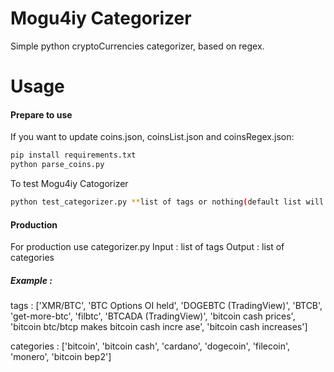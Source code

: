 # Mogu4iy Categorizer

Simple python cryptoCurrencies categorizer, based on regex.
# Usage
#### Prepare to use
If you want to update coins.json, coinsList.json and coinsRegex.json:

```sh
pip install requirements.txt
python parse_coins.py
```

To test Mogu4iy Catogorizer

```sh
python test_categorizer.py **list of tags or nothing(default list will be used)**
```
#### Production

For production use categorizer.py
Input : list of tags
Output : list of categories
##### Example : 
tags :
 ['XMR/BTC', 'BTC Options OI held', 'DOGEBTC (TradingView)', 'BTCB', 'get-more-btc', 'filbtc', 'BTCADA (TradingView)', 'bitcoin cash prices', 'bitcoin btc/btcp makes bitcoin cash incre
ase', 'bitcoin cash increases']

categories :
 ['bitcoin', 'bitcoin cash', 'cardano', 'dogecoin', 'filecoin', 'monero', 'bitcoin bep2']

